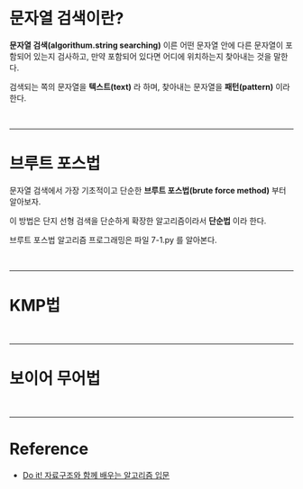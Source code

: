 # 문자열 검색이란?

**문자열 검색(algorithum.string searching)** 이른 어떤 문자열 안에 다른 문자열이 포함되어 있는지 검사하고, 만약 포함되어 있다면 어디에 위치하는지 찾아내는 것을 말한다. 

검색되는 쪽의 문자열을 **텍스트(text)** 라 하며, 찾아내는 문자열을 **패턴(pattern)** 이라 한다.  

<br>

---

# 브루트 포스법

문자열 검색에서 가장 기초적이고 단순한 **브루트 포스법(brute force method)** 부터 알아보자. 

이 방법은 단지 선형 검색을 단순하게 확장한 알고리즘이라서 **단순법** 이라 한다.  

브루트 포스법 알고리즘 프로그래밍은 파일 7-1.py 를 알아본다.  


<br>

---

# KMP법


<br>

---
# 보이어 무어법

<br>

---

# Reference 

- [Do it! 자료구조와 함께 배우는 알고리즘 입문](http://www.kyobobook.co.kr/product/detailViewKor.laf?barcode=9791163031727)
